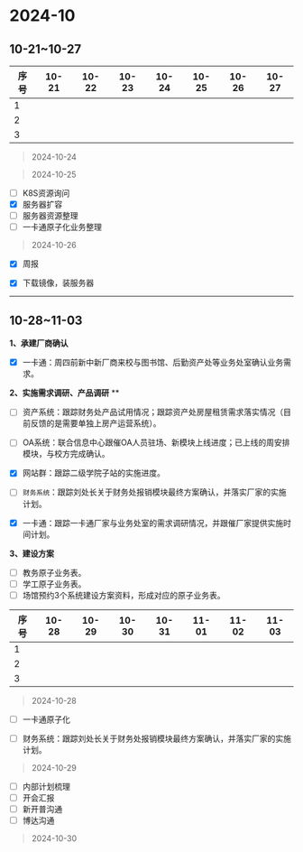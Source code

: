 # 2024-10

## 10-21~10-27

| 序号 | 10-21 | 10-22 | 10-23 | 10-24 | 10-25 | 10-26 | 10-27 |
| ---- | ----- | ----- | ----- | ----- | ----- | ----- | ----- |
| 1    |       |       |       |       |       |       |       |
| 2    |       |       |       |       |       |       |       |
| 3    |       |       |       |       |       |       |       |

> 2024-10-24



> 2024-10-25

- [ ] K8S资源询问
- [x] 服务器扩容
- [ ] 服务器资源整理
- [ ] 一卡通原子化业务整理

> 2024-10-26

- [x] 周报

- [x] 下载镜像，装服务器

----

## 10-28~11-03

**1、承建厂商确认**

- [x] 一卡通：周四前新中新厂商来校与图书馆、后勤资产处等业务处室确认业务需求。

**2、实施需求调研、产品调研** **

- [ ] 资产系统：跟踪财务处产品试用情况；跟踪资产处房屋租赁需求落实情况（目前反馈的是需要单独上房产运营系统）。

- [ ] OA系统：联合信息中心跟催OA人员驻场、新模块上线进度；已上线的周安排模块，与校方完成确认。

- [x] 网站群：跟踪二级学院子站的实施进度。

- [ ] `财务系统`：跟踪刘处长关于财务处报销模块最终方案确认，并落实厂家的实施计划。

- [x] 一卡通：跟踪一卡通厂家与业务处室的需求调研情况，并跟催厂家提供实施时间计划。

**3、建设方案**

- [ ] 教务原子业务表。
- [ ] 学工原子业务表。
- [ ] 场馆预约3个系统建设方案资料，形成对应的原子业务表。

| 序号 | 10-28 | 10-29 | 10-30 | 10-31 | 11-01 | 11-02 | 11-03 |
| ---- | ----- | ----- | ----- | ----- | ----- | ----- | ----- |
| 1    |       |       |       |       |       |       |       |
| 2    |       |       |       |       |       |       |       |
| 3    |       |       |       |       |       |       |       |

> 2024-10-28

- [ ] 一卡通原子化

- [ ] 财务系统：跟踪刘处长关于财务处报销模块最终方案确认，并落实厂家的实施计划。

> 2024-10-29

- [ ] 内部计划梳理
- [ ] 开会汇报
- [ ] 新开普沟通
- [ ] 博达沟通

> 2024-10-30
